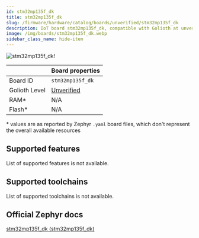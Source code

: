 ```yaml
---
id: stm32mp135f_dk
title: stm32mp135f_dk
slug: /firmware/hardware/catalog/boards/unverified/stm32mp135f_dk
description: IoT board stm32mp135f_dk, compatible with Golioth at unverified level.
image: /img/boards/stm32mp135f_dk.webp
sidebar_class_name: hide-item
---
```


[//]: # (This is an auto-generated file, do not edit! Changes to it will be lost upon re-generation)

![stm32mp135f_dk!](/img/boards/stm32mp135f_dk.webp "stm32mp135f_dk")

|                | Board properties     |
| -------------  | -------------------- |
| Board ID       | `stm32mp135f_dk` |
| Golioth Level  | [Unverified](/firmware/hardware#unverified-boards) |
| RAM*           | N/A |
| Flash*         | N/A |

\* values are as reported by Zephyr `.yaml` board files, which don't represent the overall available resources



## Supported features

List of supported features is not available.

## Supported toolchains

List of supported toolchains is not available.

## Official Zephyr docs

[stm32mp135f_dk (stm32mp135f_dk)](https://docs.zephyrproject.org/latest/boards/st/stm32mp135f_dk/doc/index.html)
